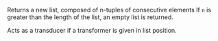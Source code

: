 Returns a new list, composed of n-tuples of consecutive elements If `n` is greater than the length of the list, an empty list is returned.

Acts as a transducer if a transformer is given in list position.
